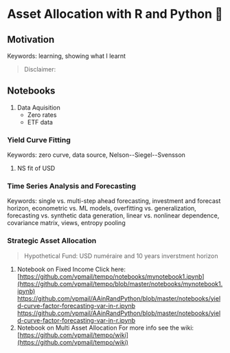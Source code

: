 # Asset Allocation with R and Python :flight_arrival:
## Motivation
Keywords: learning, showing what I learnt
> Disclaimer:
## Notebooks
1. Data Aquisition
   - Zero rates
   - ETF data
### Yield Curve Fitting
Keywords: zero curve, data source, Nelson--Siegel--Svensson
1. NS fit of USD
### Time Series Analysis and Forecasting
Keywords: single vs. multi-step ahead forecasting, investment and forecast horizon, econometric vs. ML models, overfitting vs. generalization, forecasting vs. synthetic data generation, linear vs. nonlinear dependence, covariance matrix, views, entropy pooling
### Strategic Asset Allocation
> Hypothetical Fund: USD numéraire and 10 years inverstment horizon
1. Notebook on Fixed Income
   Click here: [https://github.com/vpmail/tempo/notebooks/mynotebook1.ipynb](https://github.com/vpmail/tempo/blob/master/notebooks/mynotebook1.ipynb)
   https://github.com/vpmail/AAinRandPython/blob/master/notebooks/yield-curve-factor-forecasting-var-in-r.ipynb
   https://github.com/vpmail/AAinRandPython/blob/master/notebooks/yield-curve-factor-forecasting-var-in-r.ipynb
3. Notebook on Multi Asset Allocation
For more info see the wiki: [https://github.com/vpmail/tempo/wiki](https://github.com/vpmail/tempo/wiki)

